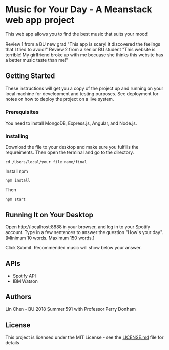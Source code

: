 # Music for Your Day - A Meanstack web app project

This web app allows you to find the best music that suits your mood! 


Review 1 from a BU new grad "This app is scary! It discovered the feelings that I tried to avoid!"
Review 2 from a senior BU student "This website is terrible! My girlfriend broke up with me becuase she thinks this website has a better music taste than me!"

## Getting Started
These instructions will get you a copy of the project up and running on your local machine for development and testing purposes. See deployment for notes on how to deploy the project on a live system.

### Prerequisites

You need to install MongoDB, Express.js, Angular, and Node.js.

### Installing

Download the file to your desktop and make sure you fulfills the requreiments. Then open the terminal and go to the directory.

```
cd /Users/local/your file name/final
```
Install npm
```
npm install
```
Then
```
npm start
```


## Running It on Your Desktop

Open http://localhost:8888 in your browser, and log in to your Spotify account. Type in a few sentences to answer the question "How's your day".
[Minimum 10 words. Maximum 150 words.]

Click Submit. Recommended music will show below your answer. 



## APIs

* Spotify API
* IBM Watson


## Authors

Lin Chen - BU 2018 Summer 591 with Professor Perry Donham 

## License

This project is licensed under the MIT License - see the [LICENSE.md](LICENSE.md) file for details


